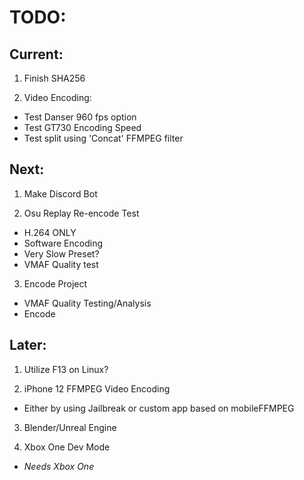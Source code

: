 # TODO:
## Current:
1. Finish SHA256

2. Video Encoding:
* Test Danser 960 fps option
* Test GT730 Encoding Speed
* Test split using 'Concat' FFMPEG filter

## Next:	
1. Make Discord Bot

2. Osu Replay Re-encode Test
* H.264 ONLY
* Software Encoding
* Very Slow Preset?
* VMAF Quality test

3. Encode Project
* VMAF Quality Testing/Analysis
* Encode

## Later:
1. Utilize F13 on Linux?

2. iPhone 12 FFMPEG Video Encoding
* Either by using Jailbreak or custom app based on mobileFFMPEG

3. Blender/Unreal Engine

4. Xbox One Dev Mode
* _Needs Xbox One_
